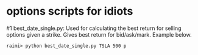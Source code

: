 ﻿# options scripts for idiots

#1
  best_date_single.py:
    Used for calculating the best return for selling options given a strike. Gives best return for bid/ask/mark. Example below.
    
    raimi> python best_date_single.py TSLA 500 p
